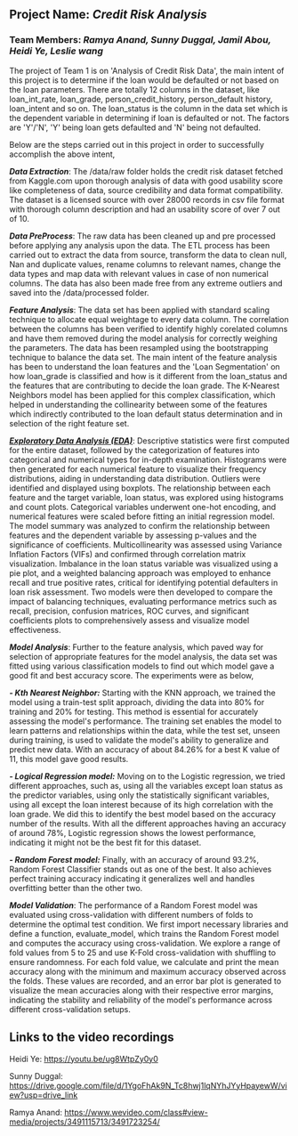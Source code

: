 ## Project Name: *Credit Risk Analysis*

### Team Members: *Ramya Anand, Sunny Duggal, Jamil Abou, Heidi Ye, Leslie wang*

The project of Team 1 is on 'Analysis of Credit Risk Data', the main intent of this project is to determine if the loan would be defaulted or not based on the loan parameters. There are totally 12 columns in the dataset, like loan_int_rate, loan_grade, person_credit_history, person_default history, loan_intent and so on. The loan_status is the column in the data set which is the dependent variable in determining if loan is defaulted or not. The factors are 'Y'/'N', 'Y' being loan gets defaulted and 'N' being not defaulted.

Below are the steps carried out in this project in order to successfully accomplish the above intent,

***Data Extraction***: The /data/raw folder holds the credit risk dataset fetched from Kaggle.com upon thorough analysis of data with good usability score like completeness of data, source credibility and data format compatibility. The dataset is a licensed source with over 28000 records in csv file format with thorough column description and had an usability score of over 7 out of 10.

***Data PreProcess***: The raw data has been cleaned up and pre processed before applying any analysis upon the data. The ETL process has been carried out to extract the data from source, transform the data to clean null, Nan and duplicate values, rename columns to relevant names, change the data types and map data with relevant values in case of non numerical columns. The data has also been made free from any extreme outliers and saved into the /data/processed folder.

***Feature Analysis***: The data set has been applied with standard scaling technique to allocate equal weightage to every data column. The correlation between the columns has been verified to identify highly corelated columns and have them removed during the model analysis for correctly weighing the parameters. The data has been resampled using the bootstrapping technique to balance the data set. 
The main intent of the feature analysis has been to understand the loan features and the 'Loan Segmentation' on how loan_grade is classified and how is it different from the loan_status and the features that are contributing to decide the loan grade. The K-Nearest Neighbors model has been applied for this complex classification, which helped in understanding the collinearity between some of the features which indirectly contributed to the loan default status determination and in selection of the right feature set.

[***Exploratory Data Analysis (EDA)***](https://github.com/RamyaAnand27/team_project/blob/team_project_1/src/DataAnalysis/EDA_and_Logistic_Regression_Model.ipynb): Descriptive statistics were first computed for the entire dataset, followed by the categorization of features into categorical and numerical types for in-depth examination. Histograms were then generated for each numerical feature to visualize their frequency distributions, aiding in understanding data distribution. Outliers were identified and displayed using boxplots. The relationship between each feature and the target variable, loan status, was explored using histograms and count plots. Categorical variables underwent one-hot encoding, and numerical features were scaled before fitting an initial regression model. The model summary was analyzed to confirm the relationship between features and the dependent variable by assessing p-values and the significance of coefficients. Multicollinearity was assessed using Variance Inflation Factors (VIFs) and confirmed through correlation matrix visualization. Imbalance in the loan status variable was visualized using a pie plot, and a weighted balancing approach was employed to enhance recall and true positive rates, critical for identifying potential defaulters in loan risk assessment. Two models were then developed to compare the impact of balancing techniques, evaluating performance metrics such as recall, precision, confusion matrices, ROC curves, and significant coefficients plots to comprehensively assess and visualize model effectiveness.

***Model Analysis***: Further to the feature analysis, which paved way for selection of appropriate features for the model analysis, the data set was fitted using various classification models to find out which model gave a good fit and best accuracy score. The experiments were as below,
  
  ***- Kth Nearest Neighbor:***
Starting with the KNN approach, we trained the model using a train-test split approach, dividing the data into 80% for training and 20% for testing. This method is essential for accurately assessing the model's performance. The training set enables the model to learn patterns and relationships within the data, while the test set, unseen during training, is used to validate the model's ability to generalize and predict new data. With an accuracy of about 84.26% for a best K value of 11, this model gave good results.

  ***- Logical Regression model:***
  Moving on to the Logistic regression, we tried different approaches, such as, using all the variables except loan status as the predictor variables, using only the statistically significant variables, using all except the loan interest because of its high correlation with the loan grade. We did this to identify the best model based on the accuracy number of the results. With all the different approaches having an accuracy of around 78%, Logistic regression shows the lowest performance, indicating it might not be the best fit for this dataset.

  ***- Random Forest model:***
  Finally, with an accuracy of around 93.2%, Random Forest Classifier stands out as one of the best. It also achieves perfect training accuracy indicating it generalizes well and handles overfitting better than the other two.

***Model Validation***: The performance of a Random Forest model was evaluated using cross-validation with different numbers of folds to determine the optimal test condition. We first import necessary libraries and define a function, evaluate_model, which trains the Random Forest model and computes the accuracy using cross-validation. We explore a range of fold values from 5 to 25 and use K-Fold cross-validation with shuffling to ensure randomness. For each fold value, we calculate and print the mean accuracy along with the minimum and maximum accuracy observed across the folds. These values are recorded, and an error bar plot is generated to visualize the mean accuracies along with their respective error margins, indicating the stability and reliability of the model's performance across different cross-validation setups. 

## Links to the video recordings

Heidi Ye: https://youtu.be/ug8WtpZy0y0

Sunny Duggal: https://drive.google.com/file/d/1YgoFhAk9N_Tc8hwj1lqNYhJYyHpayewW/view?usp=drive_link

Ramya Anand: https://www.wevideo.com/class#view-media/projects/3491115713/3491723254/
